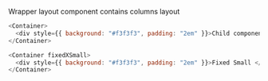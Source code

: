 Wrapper layout component contains columns layout

```js
<Container>
  <div style={{ background: "#f3f3f3", padding: "2em" }}>Child component </div>
</Container>
```

```js
<Container fixedXSmall>
  <div style={{ background: "#f3f3f3", padding: "2em" }}>Fixed Small </div>
</Container>
```
